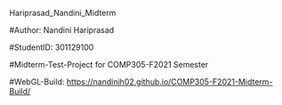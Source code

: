 Hariprasad_Nandini_Midterm

#Author: Nandini Hariprasad

#StudentID: 301129100

#Midterm-Test-Project for COMP305-F2021 Semester

#WebGL-Build: https://nandinih02.github.io/COMP305-F2021-Midterm-Build/


